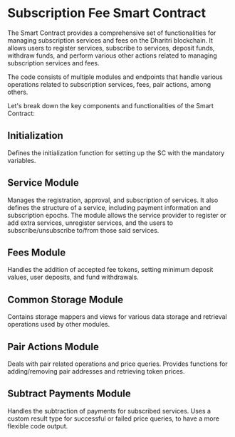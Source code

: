 # Subscription Fee Smart Contract

The Smart Contract provides a comprehensive set of functionalities for managing subscription services and fees on the Dharitri blockchain. It allows users to register services, subscribe to services, deposit funds, withdraw funds, and perform various other actions related to managing subscription services and fees.

The code consists of multiple modules and endpoints that handle various operations related to subscription services, fees, pair actions, among others.

Let's break down the key components and functionalities of the Smart Contract:

## Initialization

Defines the initialization function for setting up the SC with the mandatory variables.

## Service Module

Manages the registration, approval, and subscription of services. It also defines the structure of a service, including payment information and subscription epochs. The module allows the service provider to register or add extra services, unregister services, and the users to subscribe/unsubscribe to/from those said services.

## Fees Module

Handles the addition of accepted fee tokens, setting minimum deposit values, user deposits, and fund withdrawals.

## Common Storage Module

Contains storage mappers and views for various data storage and retrieval operations used by other modules.

## Pair Actions Module

Deals with pair related operations and price queries. Provides functions for adding/removing pair addresses and retrieving token prices.

## Subtract Payments Module

Handles the subtraction of payments for subscribed services. Uses a custom result type for successful or failed price queries, to have a more flexible code output.
